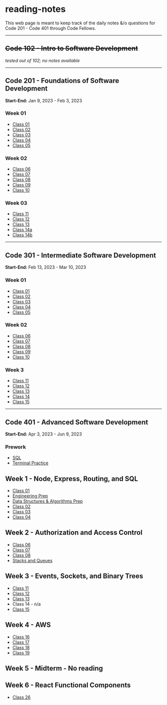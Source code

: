 # reading-notes
This web page is meant to keep track of the daily notes &/o questions for Code 201 - Code 401 through Code Fellows.

-----
## ~~Code 102 - Intro to Software Development~~
*tested out of 102; no notes available*

-----
## Code 201 - Foundations of Software Development
**Start-End:** Jan 9, 2023 - Feb 3, 2023

### Week 01
- [Class 01](https://kmartwork.github.io/reading-notes/201/class-01)
- [Class 02](https://kmartwork.github.io/reading-notes/201/class-02)
- [Class 03](https://kmartwork.github.io/reading-notes/201/class-03)
- [Class 04](https://kmartwork.github.io/reading-notes/201/class-04)
- [Class 05](https://kmartwork.github.io/reading-notes/201/class-05)

### Week 02
- [Class 06](https://kmartwork.github.io/reading-notes/201/class-06)
- [Class 07](https://kmartwork.github.io/reading-notes/201/class-07)
- [Class 08](https://kmartwork.github.io/reading-notes/201/class-08)
- [Class 09](https://kmartwork.github.io/reading-notes/201/class-09)
- [Class 10](https://kmartwork.github.io/reading-notes/201/class-10)

### Week 03
- [Class 11](https://kmartwork.github.io/reading-notes/201/class-11)
- [Class 12](https://kmartwork.github.io/reading-notes/201/class-12)
- [Class 13](https://kmartwork.github.io/reading-notes/201/class-13)
- [Class 14a](https://kmartwork.github.io/reading-notes/201/class-14a)
- [Class 14b](https://kmartwork.github.io/reading-notes/201/class-14b)

-----
## Code 301 - Intermediate Software Development
**Start-End:** Feb 13, 2023 - Mar 10, 2023

### Week 01
- [Class 01](https://kmartwork.github.io/reading-notes/301/301_class-01)
- [Class 02](https://kmartwork.github.io/reading-notes/301/301_class-02)
- [Class 03](https://kmartwork.github.io/reading-notes/301/301_class-03)
- [Class 04](https://kmartwork.github.io/reading-notes/301/301_class-04)
- [Class 05](https://kmartwork.github.io/reading-notes/301/301_class-05)

### Week 02
- [Class 06](https://kmartwork.github.io/reading-notes/301/301_class-06)
- [Class 07](https://kmartwork.github.io/reading-notes/301/301_class-07)
- [Class 08](https://kmartwork.github.io/reading-notes/301/301_class-08)
- [Class 09](https://kmartwork.github.io/reading-notes/301/301_class-09)
- [Class 10](https://kmartwork.github.io/reading-notes/301/301_class-10)

### Week 3
- [Class 11](https://kmartwork.github.io/reading-notes/301/301_class-11)
- [Class 12](https://kmartwork.github.io/reading-notes/301/301_class-12)
- [Class 13](https://kmartwork.github.io/reading-notes/301/301_class-13)
- [Class 14](https://kmartwork.github.io/reading-notes/301/301_class-14)
- [Class 15](https://kmartwork.github.io/reading-notes/301/301_class-15)

-----
## Code 401 - Advanced Software Development
**Start-End:** Apr 3, 2023 - Jun 9, 2023

### Prework
- [SQL](https://kmartwork.github.io/reading-notes/401/prework/SQL/sql_notes)
- [Terminal Practice](https://kmartwork.github.io/reading-notes/401/prework/practice_terminal)

## Week 1 - Node, Express, Routing, and SQL
- [Class 01](https://kmartwork.github.io/reading-notes/401/401_class01)
- [Engineering Prep](https://kmartwork.github.io/reading-notes/401/401_engineeringPrep)
- [Data Structures & Algorithms Prep](https://kmartwork.github.io/reading-notes/401/401_dataStructuresAndAlgorithmsPrep)
- [Class 02](https://kmartwork.github.io/reading-notes/401/401_class02)
- [Class 03](https://kmartwork.github.io/reading-notes/401/401_class03)
- [Class 04](https://kmartwork.github.io/reading-notes/401/401_class04)

## Week 2 - Authorization and Access Control
- [Class 06](https://kmartwork.github.io/reading-notes/401/401_class06)
- [Class 07](https://kmartwork.github.io/reading-notes/401/401_class07)
- [Class 08](https://kmartwork.github.io/reading-notes/401/401_class08)
- [Stacks and Queues](https://kmartwork.github.io/reading-notes/401/401_stacksAndQueues)

## Week 3 - Events, Sockets, and Binary Trees
- [Class 11](https://kmartwork.github.io/reading-notes/401/401_class11)
- [Class 12](https://kmartwork.github.io/reading-notes/401/401_class12)
- [Class 13](https://kmartwork.github.io/reading-notes/401/401_class13)
- Class 14 - n/a
- [Class 15](https://kmartwork.github.io/reading-notes/401/401_class15_trees)

## Week 4 - AWS
- [Class 16](https://kmartwork.github.io/reading-notes/401/401_class16)
- [Class 17](https://kmartwork.github.io/reading-notes/401/401_class17)
- [Class 18](https://kmartwork.github.io/reading-notes/401/401_class18)
- [Class 19](https://kmartwork.github.io/reading-notes/401/401_class19)

## Week 5 - Midterm - No reading

## Week 6 - React Functional Components
- [Class 26](https://kmartwork.github.io/reading-notes/401/401_class26)